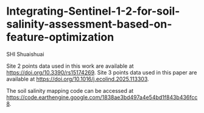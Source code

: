 # Integrating-Sentinel-1-2-for-soil-salinity-assessment-based-on-feature-optimization
SHI Shuaishuai

Site 2 points data used in this work are available at https://doi.org/10.3390/rs15174269.
Site 3 points data used in this paper are available at https://doi.org/10.1016/j.ecolind.2025.113303.

The soil salinity mapping code can be accessed at https://code.earthengine.google.com/1838ae3bd497a4e54bd1f843b436fcc8.
